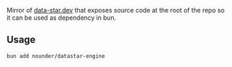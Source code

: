 Mirror of [data-star.dev](https://data-star.dev/) that exposes source code at the root of the repo so it can be used as dependency in bun.

## Usage

```sh
bun add nounder/datastar-engine
```
